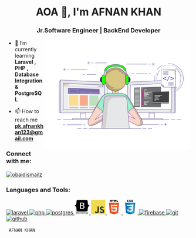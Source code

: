 <h1 align="center">AOA 👋, I'm AFNAN KHAN</h1>
<h3 align="center">Jr.Software Engineer | BackEnd Developer</h3>

<!--okis
27 dec
->

<!-- <p align="left"> <a href="https://github.com/ryo-ma/github-profile-trophy"><img src="https://github-profile-trophy.vercel.app/?username=obaidismailz" alt="obaidismailz" /></a> </p> -->

<!-- <p align="left"> <a href="https://twitter.com/obaidismailz" target="blank"><img src="https://img.shields.io/twitter/follow/obaidismailz?logo=twitter&style=for-the-badge" alt="obaidismailz" /></a> </p> -->

<!-- oka ss h-->




<img align="right" alt="Coding" width="400" src="https://raw.githubusercontent.com/devSouvik/devSouvik/master/gif3.gif">

- 🌱 I’m currently learning **Laravel , PHP , Database Integration  & PostgreSQL**

- 📫 How to reach me **pk.afnankhan123@gmail.com**




<h3 align="left">Connect with me:</h3>
<p align="left">
<!-- <a href="https://dev.to/obaidismailz" target="blank"><img align="center" src="https://raw.githubusercontent.com/rahuldkjain/github-profile-readme-generator/master/src/images/icons/Social/devto.svg" alt="obaidismailz" height="30" width="40" /></a> -->

<a href="https://www.linkedin.com/in/muhammad-afnan-6b812b21b" target="blank"><img align="center" src="https://raw.githubusercontent.com/rahuldkjain/github-profile-readme-generator/master/src/images/icons/Social/linked-in-alt.svg" alt="obaidismailz" height="30" width="40" /></a>
</p>


<h3 align="left">Languages and Tools:</h3>
<p align="left">
<a href="https://laravel.com/" target="_blank" rel="noreferrer">
  <img src="https://laravel.com/img/logotype.min.svg" alt="laravel" width="40" height="40"/>
</a>


 <a href="https://www.php.net/" target="_blank" rel="noreferrer">
  <img src="https://www.php.net/images/logos/new-php-logo.svg" alt="php" width="40" height="40"/>
</a>

<a href="https://www.postgresql.org/" target="_blank" rel="noreferrer">
  <img src="https://www.postgresql.org/media/img/about/press/elephant.png" alt="postgres" width="40" height="40"/>
</a>
 <a href="https://getbootstrap.com" target="_blank" rel="noreferrer"> <img src="https://raw.githubusercontent.com/devicons/devicon/master/icons/bootstrap/bootstrap-plain-wordmark.svg" alt="bootstrap" width="40" height="40"/> </a>
   <a href="https://developer.mozilla.org/en-US/docs/Web/JavaScript" target="_blank" rel="noreferrer"> <img src="https://raw.githubusercontent.com/devicons/devicon/master/icons/javascript/javascript-original.svg" alt="javascript" width="40" height="40"/> </a> 
    <a href="https://www.w3.org/html/" target="_blank" rel="noreferrer"> <img src="https://raw.githubusercontent.com/devicons/devicon/master/icons/html5/html5-original-wordmark.svg" alt="html5" width="40" height="40"/> </a>
  <a href="https://www.w3schools.com/css/" target="_blank" rel="noreferrer"> <img src="https://raw.githubusercontent.com/devicons/devicon/master/icons/css3/css3-original-wordmark.svg" alt="css3" width="40" height="40"/> </a> 
  <a href="https://firebase.google.com/" target="_blank" rel="noreferrer"> <img src="https://www.vectorlogo.zone/logos/firebase/firebase-icon.svg" alt="firebase" width="40" height="40"/> </a> 
  <a href="https://git-scm.com/" target="_blank" rel="noreferrer"> <img src="https://www.vectorlogo.zone/logos/git-scm/git-scm-icon.svg" alt="git" width="40" height="40"/> </a>
  <a href="https://github.com/" target="_blank" rel="noreferrer">
  <img src="https://github.githubassets.com/images/modules/logos_page/Octocat.png" alt="github" width="40" height="40"/>
</a>


 



  

   
  

      

<!-- <p><img align="left" src="https://github-readme-stats.vercel.app/api/top-langs?username=obaidismailz&show_icons=true&locale=en&layout=compact" alt="obaidismailz" /></p>

<p>&nbsp;<img align="center" src="https://github-readme-stats.vercel.app/api?username=obaidismailz&show_icons=true&locale=en" alt="obaidismailz" /></p>

<p><img align="center" src="https://github-readme-streak-stats.herokuapp.com/?user=obaidismailz&" alt="obaidismailz" /></p> -->
  <!-- <a href="https://expressjs.com" target="_blank" rel="noreferrer"> <img src="https://raw.githubusercontent.com/devicons/devicon/master/icons/express/express-original-wordmark.svg" alt="express" width="40" height="40"/> </a>  -->


   <!-- <a href="https://redux.js.org" target="_blank" rel="noreferrer"> <img src="https://raw.githubusercontent.com/devicons/devicon/master/icons/redux/redux-original.svg" alt="redux" width="40" height="40"/> </a> -->


     AFNAN KHAN 

      
   <!-- <a href="https://jestjs.io" target="_blank" rel="noreferrer"> <img src="https://www.vectorlogo.zone/logos/jestjsio/jestjsio-icon.svg" alt="jest" width="40" height="40"/> </a>  -->
<!--   
   <a href="https://www.linux.org/" target="_blank" rel="noreferrer"> <img src="https://raw.githubusercontent.com/devicons/devicon/master/icons/linux/linux-original.svg" alt="linux" width="40" height="40"/> </a> <a href="https://materializecss.com/" target="_blank" rel="noreferrer"> <img src="https://raw.githubusercontent.com/prplx/svg-logos/5585531d45d294869c4eaab4d7cf2e9c167710a9/svg/materialize.svg" alt="materialize" width="40" height="40"/> </a> <a href="https://www.mongodb.com/" target="_blank" rel="noreferrer"> <img src="https://raw.githubusercontent.com/devicons/devicon/master/icons/mongodb/mongodb-original-wordmark.svg" alt="mongodb" width="40" height="40"/> </a> <a href="https://www.mysql.com/" target="_blank" rel="noreferrer"> <img src="https://raw.githubusercontent.com/devicons/devicon/master/icons/mysql/mysql-original-wordmark.svg" alt="mysql" width="40" height="40"/> </a> <a href="https://nextjs.org/" target="_blank" rel="noreferrer"> <img src="https://cdn.worldvectorlogo.com/logos/nextjs-2.svg" alt="nextjs" width="40" height="40"/> </a> <a href="https://nodejs.org" target="_blank" rel="noreferrer"> <img src="https://raw.githubusercontent.com/devicons/devicon/master/icons/nodejs/nodejs-original-wordmark.svg" alt="nodejs" width="40" height="40"/> </a> <a href="https://www.php.net" target="_blank" rel="noreferrer"> <img src="https://raw.githubusercontent.com/devicons/devicon/master/icons/php/php-original.svg" alt="php" width="40" height="40"/> </a> <a href="https://pugjs.org" target="_blank" rel="noreferrer"> <img src="https://cdn.worldvectorlogo.com/logos/pug.svg" alt="pug" width="40" height="40"/> </a> <a href="https://www.python.org" target="_blank" rel="noreferrer"> <img src="https://raw.githubusercontent.com/devicons/devicon/master/icons/python/python-original.svg" alt="python" width="40" height="40"/> </a>  -->

   <!-- <a href="https://babeljs.io/" target="_blank" rel="noreferrer"> <img src="https://www.vectorlogo.zone/logos/babeljs/babeljs-icon.svg" alt="babel" width="40" height="40"/> </a> -->
